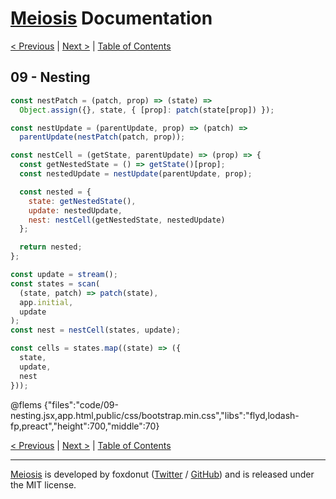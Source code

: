 # [Meiosis](https://meiosis.js.org) Documentation

[< Previous](08-services.html) |
[Next >](10-preventing-re-renders.html) |
[Table of Contents](toc.html)

## 09 - Nesting

```js
const nestPatch = (patch, prop) => (state) =>
  Object.assign({}, state, { [prop]: patch(state[prop]) });

const nestUpdate = (parentUpdate, prop) => (patch) =>
  parentUpdate(nestPatch(patch, prop));

const nestCell = (getState, parentUpdate) => (prop) => {
  const getNestedState = () => getState()[prop];
  const nestedUpdate = nestUpdate(parentUpdate, prop);

  const nested = {
    state: getNestedState(),
    update: nestedUpdate,
    nest: nestCell(getNestedState, nestedUpdate)
  };

  return nested;
};

const update = stream();
const states = scan(
  (state, patch) => patch(state),
  app.initial,
  update
);
const nest = nestCell(states, update);

const cells = states.map((state) => ({
  state,
  update,
  nest
}));
```

@flems {"files":"code/09-nesting.jsx,app.html,public/css/bootstrap.min.css","libs":"flyd,lodash-fp,preact","height":700,"middle":70}

[< Previous](08-services.html) |
[Next >](10-preventing-re-renders.html) |
[Table of Contents](toc.html)

-----

[Meiosis](https://meiosis.js.org) is developed by foxdonut ([Twitter](https://twitter.com/foxdonut00) /
[GitHub](https://github.com/foxdonut)) and is released under the MIT license.
